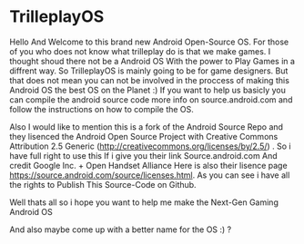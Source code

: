 # TrilleplayOS

Hello And Welcome to this brand new Android Open-Source OS.
For those of you who does not know what trilleplay do is that we make games.
I thought shoud there not be a Android OS With the power to Play Games in a diffrent way.
So TrilleplayOS is mainly going to be for game designers.
But that does not mean you can not be involved in the proccess of making this Android OS the best OS on the Planet :)
If you want to help us basicly you can compile the android source code more info on source.android.com and follow the instructions on how to compile the OS.

Also I would like to mention this is a fork of the Android Source Repo and they lisenced the Android Open Source Project with Creative Commons Attribution 2.5 Generic (http://creativecommons.org/licenses/by/2.5/) . So i have full right to use this If i give you their link Source.android.com And credit Google Inc. + Open Handset Alliance Here is also their lisence page https://source.android.com/source/licenses.html.
As you can see i have all the rights to Publish This Source-Code on Github.


Well thats all so i hope you want to help me make the Next-Gen Gaming Android OS

And also maybe come up with a better name for the OS :) ?
